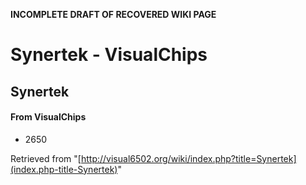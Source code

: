 **INCOMPLETE DRAFT OF RECOVERED WIKI PAGE**

# Synertek - VisualChips

## Synertek

#### From VisualChips

- 2650

Retrieved from "[http://visual6502.org/wiki/index.php?title=Synertek](index.php-title-Synertek)"

